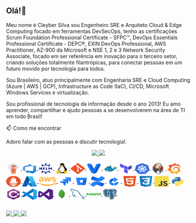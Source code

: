 ##  Olá!👋

Meu nome é Cleyber Silva sou Engenheiro SRE e Arquiteto Cloud & Edge Computing focado em ferramentas DevSecOps, tenho as certificações Scrum Foundation Professional Certificate - SFPC™, DevOps Essentials Professional Certificate - DEPC®, EXIN DevOps Professional, AWS Practitioner, AZ-900 da Microsoft e NSE 1, 2 e 3 Network Security Associate,  focado em ser referência em inovação para o terceiro setor, criando soluções totalmente filantrópicas, para conectar pessoas em um futuro movido por tecnologia para todos.

Sou Brasileiro, atuo principalmente com Engenharia SRE e Cloud Computing (Azure | AWS | GCP), Infrastructure as Code (IaC), CI/CD, Microsoft Windows Services e virtualização.

Sou profissional de tecnologia da informação desde o ano 2013! Eu amo aprender, compartilhar e ajudo pessoas a se desenvolverem na área de TI em todo Brasil!

📫 Como me encontrar

Adoro falar com as pessoas e discutir tecnologia!.
<div align = "center">
  <a href="https://github.com/cleybersilva">
  <img height = "180em" src = "https://github-readme-stats.vercel.app/api?username=cleybersilva&show_icons=true&theme=dracula&include_all_commits=true&count_private=true" />
  <img height = "180em" src = "https://github-readme-stats.vercel.app/api/top-langs/?username=cleybersilva&layout=compact&langs_count=7&theme=dracula" />
</div>
<div style = "display: inline_block"> <br>
  <img align = "center" alt = "Cleyber-Argocid" height = "30" width = "40" src = https://github.com/devicons/devicon/blob/master/icons/argocd/argocd-original.svg>
  <img align = "center" alt = "Cleyber-AzureDevOps" height = "30" width = "40" src = https://github.com/devicons/devicon/blob/master/icons/azuredevops/azuredevops-original.svg>
  <img align = "center" alt = "Cleyber-Helm" height = "30" width = "40" src = https://github.com/devicons/devicon/blob/master/icons/helm/helm-original.svg>
  <img align = "center" alt = "Cleyber-Linux" height = "30" width = "40" src = https://github.com/devicons/devicon/blob/master/icons/linux/linux-original.svg>
  <img align = "center" alt = "Cleyber-Git" height = "30" width = "40" src = https://github.com/devicons/devicon/blob/master/icons/git/git-original.svg>
  <img align = "center" alt = "Cleyber-Vagrant" height = "30" width = "40" src = https://github.com/devicons/devicon/blob/master/icons/vagrant/vagrant-original.svg>
  <img align = "center" alt = "Cleyber-Docker" height = "30" width = "40" src = https://github.com/devicons/devicon/blob/master/icons/docker/docker-original.svg>
  <img align = "center" alt = "Cleyber-Terraform" height = "30" width = "40" src = https://github.com/devicons/devicon/blob/master/icons/terraform/terraform-original.svg>
  <img align = "center" alt = "Cleyber-Kubernetes" height = "30" width = "40" src = https://github.com/devicons/devicon/blob/master/icons/kubernetes/kubernetes-plain.svg>
  <img align = "center" alt = "Cleyber-Jenkins" height = "30" width = "40" src = https://github.com/devicons/devicon/blob/master/icons/jenkins/jenkins-original.svg>
  <img align = "center" alt = "Cleyber-Grafana" height = "30" width = "40" src = https://github.com/devicons/devicon/blob/master/icons/grafana/grafana-original.svg>
  <img align = "center" alt = "Cleyber-Prometheus" height = "30" width = "40" src = https://github.com/devicons/devicon/blob/master/icons/prometheus/prometheus-original.svg>
  <img align = "center" alt = "Cleyber-Azure" height = "30" width = "40" src = https://github.com/devicons/devicon/blob/master/icons/azure/azure-original.svg>
  <img align = "center" alt = "Cleyber-AWS" height = "40" width = "50" src = https://github.com/devicons/devicon/blob/master/icons/amazonwebservices/amazonwebservices-plain-wordmark.svg>
  <img align = "center" alt = "Cleyber-Jira" height = "30" width = "40" src = https://github.com/devicons/devicon/blob/master/icons/jira/jira-original.svg>
  <img align = "center" alt = "Cleyber-BitBucket" height = "30" width = "40" src = https://github.com/devicons/devicon/blob/master/icons/bitbucket/bitbucket-original.svg>
  <img align = "center" alt = "Cleyber-Confluence" height = "30" width = "40" src = https://github.com/devicons/devicon/blob/master/icons/confluence/confluence-original.svg>
  <img align = "center" alt = "Cleyber-Bamboo" height = "30" width = "40" src = https://github.com/devicons/devicon/blob/master/icons/bamboo/bamboo-original.svg>
  <img align = "center" alt = "Cleyber-HTML" height = "30" width = "40" src = https://raw.githubusercontent.com/devicons/devicon/2ae2a900d2f041da66e950e4d48052658d850630/icons/html5/html5-original.svg>
  <img align = "center" alt = "Cleyber-CSS" height = "30" width = "40" src = https://raw.githubusercontent.com/devicons/devicon/2ae2a900d2f041da66e950e4d48052658d850630/icons/css3/css3-original.svg>
  <img align = "center" alt = "Cleyber-Js" height = "30" width = "40" src = https://raw.githubusercontent.com/devicons/devicon/2ae2a900d2f041da66e950e4d48052658d850630/icons/javascript/javascript-original.svg>
  <img align = "center" alt = "Cleyber-Python" height = "30" width = "40" src = https://raw.githubusercontent.com/devicons/devicon/2ae2a900d2f041da66e950e4d48052658d850630/icons/python/python-original.svg>
  <img align = "center" alt = "Cleyber-Csharp" height = "30" width = "40" src = https://raw.githubusercontent.com/devicons/devicon/2ae2a900d2f041da66e950e4d48052658d850630/icons/csharp/csharp-original.svg>
  <img align = "center" alt = "Cleyber-VS Code" height = "30" width = "40" src = https://github.com/devicons/devicon/blob/master/icons/vscode/vscode-original.svg>
  <img align = "center" alt = "Cleyber-Visual Studio" height = "30" width = "40" src = https://github.com/devicons/devicon/blob/master/icons/visualstudio/visualstudio-plain.svg>
  <img align = "center" alt = "Cleyber-MongoDB" height = "30" width = "40" src = https://github.com/devicons/devicon/blob/master/icons/mongodb/mongodb-original.svg>
  <img align = "center" alt = "Cleyber-MySQL" height = "30" width = "40" src = https://github.com/devicons/devicon/blob/master/icons/mysql/mysql-original.svg>
  <img align = "center" alt = "Cleyber-NGINX" height = "30" width = "40" src = https://github.com/devicons/devicon/blob/master/icons/nginx/nginx-original.svg>
  <img align = "center" alt = "Cleyber-PostgreSQL" height = "30" width = "40" src = https://github.com/devicons/devicon/blob/master/icons/postgresql/postgresql-original.svg>
  
  </div> 
  
  ##
 
<div>    
  <a href="https://www.linkedin.com/in/cleybersilva/" target="_blank"> <img src = https://img.shields.io/badge/LinkedIn-0077B5?style=for-the-badge&logo=linkedin&logoColor=white "target =" _ blank "> </a>
  <a href="https://discord.com/channels/@me/1199005190997688481" target="_blank"> <img src = https://img.shields.io/badge/Discord-7289DA?style=for-the-badge&logo=discord&logoColor=white "target =" _ blank "> </a>
  <a href="https://wa.me/5581984845021?text=Preciso+falar+com+voc%C3%AA+Cleyber+Silva%21/" target="_blank"> <img src = https://img.shields.io/badge/WhatsApp-25D366?style=for-the-badge&logo=whatsapp&logoColor=white "target =" _ blank "> </a>
             
</div>
